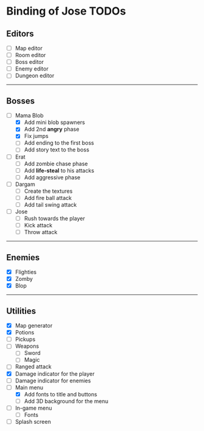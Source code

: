 # Binding of Jose TODOs

## Editors

- [ ] Map editor
- [ ] Room editor
- [ ] Boss editor
- [ ] Enemy editor
- [ ] Dungeon editor

---

## Bosses

- [ ] Mama Blob
  - [x] Add mini blob spawners
  - [x] Add 2nd **angry** phase
  - [x] Fix jumps
  - [ ] Add ending to the first boss
  - [ ] Add story text to the boss
- [ ] Erat
  - [ ] Add zombie chase phase
  - [ ] Add **life-steal** to his attacks
  - [ ] Add aggressive phase
- [ ] Dargam
  - [ ] Create the textures
  - [ ] Add fire ball attack
  - [ ] Add tail swing attack
- [ ] Jose
  - [ ] Rush towards the player
  - [ ] Kick attack
  - [ ] Throw attack

---

## Enemies

- [x] Flighties
- [x] Zomby
- [x] Blop

---

## Utilities

- [x] Map generator
- [x] Potions
- [ ] Pickups
- [ ] Weapons
  - [ ] Sword
  - [ ] Magic
- [ ] Ranged attack
- [x] Damage indicator for the player
- [ ] Damage indicator for enemies
- [ ] Main menu
  - [x] Add fonts to title and buttons
  - [ ] Add 3D background for the menu
- [ ] In-game menu
  - [ ] Fonts
- [ ] Splash screen
